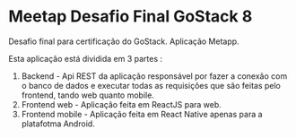 # Meetap Desafio Final GoStack 8

Desafio final para certificação do GoStack. Aplicação Metapp.

Esta aplicação está dividida em 3 partes : 

1. Backend - Api REST da aplicação responsável por fazer a conexão com o banco de dados e executar todas as requisições que são feitas pelo frontend, tando web quanto mobile.
2. Frontend web - Aplicação feita em ReactJS para web.
3. Frontend mobile - Aplicação feita em React Native apenas para a platafotma Android.